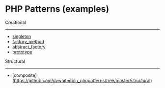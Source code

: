 PHP Patterns (examples)    
==============
Creational

----------
* [singleton](https://github.com/dvwhitem/ln_phppatterns/blob/master/creational/singleton/singleton.php)
* [factory_method](https://github.com/dvwhitem/ln_phppatterns/tree/master/creational/factory_method)
* [abstract_factory](https://github.com/dvwhitem/ln_phppatterns/tree/master/creational/abstract_factory)
* [prototype](https://github.com/dvwhitem/ln_phppatterns/tree/master/creational/prototype)

Structural

-----------

* [composite] (https://github.com/dvwhitem/ln_phppatterns/tree/master/structural)